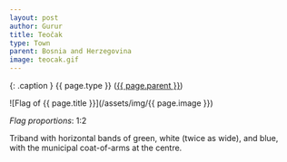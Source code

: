 ```yaml
---
layout: post
author: Gurur
title: Teočak
type: Town
parent: Bosnia and Herzegovina
image: teocak.gif
---
```

{: .caption }
{{ page.type }} ([{{ page.parent }}](/2019/03/30/bosnia-and-herzegovina.html))

![Flag of {{ page.title }}](/assets/img/{{ page.image }})

*Flag proportions*: 1:2

Triband with horizontal bands of green, white (twice as wide), and blue, with the municipal coat-of-arms at the centre.